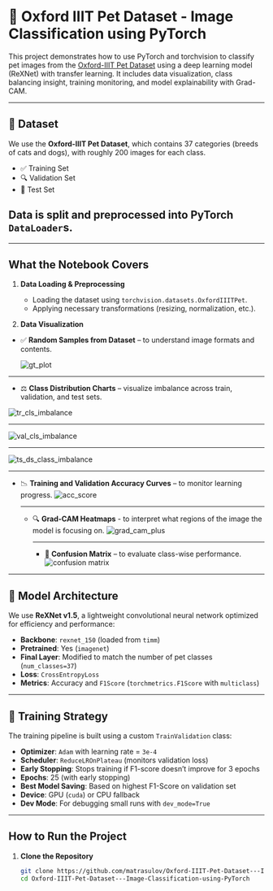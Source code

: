 # 🐶 Oxford IIIT Pet Dataset - Image Classification using PyTorch

This project demonstrates how to use PyTorch and torchvision to classify pet images from the [Oxford-IIIT Pet Dataset](https://www.robots.ox.ac.uk/~vgg/data/pets/) using a deep learning model (ReXNet) with transfer learning. It includes data visualization, class balancing insight, training monitoring, and model explainability with Grad-CAM.


---

## 📁 Dataset

We use the **Oxford-IIIT Pet Dataset**, which contains 37 categories (breeds of cats and dogs), with roughly 200 images for each class.

- ✅ Training Set  
- 🔍 Validation Set  
- 🧪 Test Set  

Data is split and preprocessed into PyTorch `DataLoader`s.
---

---

## What the Notebook Covers

1. **Data Loading & Preprocessing**  
   - Loading the dataset using `torchvision.datasets.OxfordIIITPet`.
   - Applying necessary transformations (resizing, normalization, etc.).

2. **Data Visualization**  
- ✅ **Random Samples from Dataset** – to understand image formats and contents.
  
  ![gt_plot](https://github.com/user-attachments/assets/2d8525f2-d00f-420e-b04c-87a9822ca1c8)

---
- ⚖️ **Class Distribution Charts** – visualize imbalance across train, validation, and test sets.

![tr_cls_imbalance](https://github.com/user-attachments/assets/e4c46aeb-1ba2-481c-87d1-fc209428aebe)

---
![val_cls_imbalance](https://github.com/user-attachments/assets/2e937401-ad04-4d70-96fb-b504c8d5f25f)

---
![ts_ds_class_imbalance](https://github.com/user-attachments/assets/ccb67355-31c3-405a-b54c-02468cbc0259)

---

- 📉 **Training and Validation Accuracy Curves** – to monitor learning progress.
  ![acc_score](https://github.com/user-attachments/assets/44238ef6-74c3-4036-a9ff-3c9992dbc11e)

  ---
  - 🔍 **Grad-CAM Heatmaps** - to interpret what regions of the image the model is focusing on.
    ![grad_cam_plus](https://github.com/user-attachments/assets/fb366824-660d-46df-b960-30339a9771bd)

    ---
    - 🔀 **Confusion Matrix** – to evaluate class-wise performance.
      ![confusion matrix](https://github.com/user-attachments/assets/ed801bec-05a6-4065-9a0e-3b78e4d2f4d4)



---
## 🧠 Model Architecture

We use **ReXNet v1.5**, a lightweight convolutional neural network optimized for efficiency and performance:

- **Backbone**: `rexnet_150` (loaded from `timm`)
- **Pretrained**: Yes (`imagenet`)
- **Final Layer**: Modified to match the number of pet classes (`num_classes=37`)
- **Loss**: `CrossEntropyLoss`
- **Metrics**: Accuracy and `F1Score` (`torchmetrics.F1Score` with `multiclass`)

---

## 🎯 Training Strategy

The training pipeline is built using a custom `TrainValidation` class:

- **Optimizer**: `Adam` with learning rate = `3e-4`
- **Scheduler**: `ReduceLROnPlateau` (monitors validation loss)
- **Early Stopping**: Stops training if F1-score doesn’t improve for 3 epochs
- **Epochs**: 25 (with early stopping)
- **Best Model Saving**: Based on highest F1-Score on validation set
- **Device**: GPU (`cuda`) or CPU fallback
- **Dev Mode**: For debugging small runs with `dev_mode=True`




---

## How to Run the Project

1. **Clone the Repository**
   ```bash
   git clone https://github.com/matrasulov/Oxford-IIIT-Pet-Dataset---Image-Classification-using-PyTorch.git
   cd Oxford-IIIT-Pet-Dataset---Image-Classification-using-PyTorch
